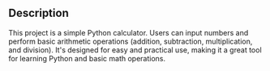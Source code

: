 Description
-----

This project is a simple Python calculator. 
Users can input numbers and perform basic arithmetic operations (addition, subtraction, multiplication, and division). 
It's designed for easy and practical use, making it a great tool for learning Python and basic math operations.